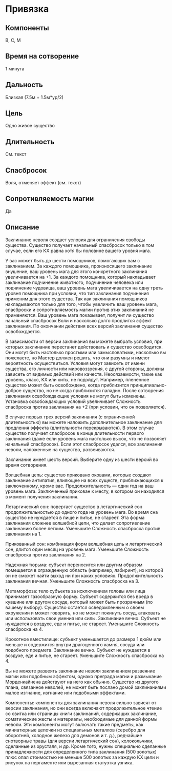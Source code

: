# Привязка

## Компоненты
В, С, М

## Время на сотворение
1 минута

## Дальность
Близкая (7.5м + 1.5м*ур/2)

## Цель
Одно живое существо

## Длительность
См. текст

## Спасбросок
Воля, отменяет эффект (см. текст)

## Сопротивляемость магии
Да

## Описание
Заклинание неволя создает условия для ограничения свободы существа. Существо получает начальный спасбросок только в том случае, если его КХ равна хотя бы половине вашего уровня мага.

У вас может быть до шести помощников, помогающих вам с заклинанием. За каждого помощника, произносящего заклинание внушение, ваш уровень мага для этого конкретного заклинания увеличивается на +1. За каждого помощника, который накладывает заклинание подчинение животного, подчинение человека или подчинение чудовища, ваш уровень мага увеличивается на одну треть уровня помощника при условии, что тип заклинания подчинения применим для этого существа. Так как заклинания помощников накладываются только для того, чтобы увеличить ваш уровень мага, спасброски и сопротивляемость магии против этих заклинаний не применяются. Ваш уровень мага показывает, получит ли существо начальный спасбросок Воли и насколько долго продлится эффект заклинания. По окончании действия всех версий заклинания существо освобождается.

В зависимости от версии заклинания вы можете выбрать условия, при которых заклинание перестанет действовать и существо освободится. Они могут быть настолько простыми или замысловатыми, насколько вы пожелаете, но Мастер должен решить, что они разумны и имеют вероятность осуществиться. Условия могут зависеть от имени существа, его личности или мировоззрения, с другой стороны, должны зависеть от видимых действий или качеств. Неосязаемости, такие как уровень, класс, КХ или хиты, не подойдут. Например, плененное существо может быть освобождено, когда приблизится принципиально-доброе существо, но не когда приблизится паладин. После сотворения заклинания освобождающие условия не могут быть изменены. Установка освобождающих условий увеличивает Сложность спасброска против заклинания на +2 (при условии, что он позволяется).

В случае первых трех версий заклинания (с ограниченной длительностью) вы можете наложить дополнительное заклинание для продления эффекта (длительности перекрываются). В этом случае существо получает спасбросок в конце длительности первого заклинания (даже если уровень мага настолько высок, что не позволяет начальный спасбросок). Если этот спасбросок удался, все заклинания неволи, наложенные на существо, развеиваются.

Заклинание имеет шесть версий. Выберите одну из шести версий во время сотворения.

Волшебная цепь: существо приковано оковами, которые создают заклинание антипатия, влияющее на всех существ, приближающихся к заключенному, кроме вас. Продолжительность — один год на ваш уровень мага. Заключенный прикован к месту, в котором он находился в момент получения заклинания.

Летаргический сон: повергает существо в летаргический сон продолжительностью до одного года на уровень мага. Во время сна существо не нуждается в пище и питье, не стареет. Эта форма заклинания сложнее волшебной цепи, что делает сопротивление заклинанию более легким. Уменьшите Сложность спасброска против заклинания на 1.

Прикованный сон: комбинация форм волшебная цепь и летаргический сон, длится один месяц на уровень мага. Уменьшите Сложность спасброска против заклинания на 2.

Надежная тюрьма: субъект переносится или другим образом помещается в огражденную область (например, лабиринт), из которой он не сможет найти выход ни при каких условиях. Продолжительность заклинания вечная. Уменьшите Сложность спасброска на 3.

Метаморфоза: тело субъекта за исключением головы или лица принимает газообразную форму. Субъект содержится без вреда в кувшине или другом сосуде, который может быть прозрачным (по вашему выбору). Существо остается осведомленным о своем окружении и может говорить, но не может покинуть сосуд, атаковать или использовать свои умения или силы. Заклинание вечно. Субъект не нуждается в воздухе, еде и питье, не стареет. Уменьшите Сложность спасброска на 4.

Крохотное вместилище: субъект уменьшается до размера 1 дюйм или меньше и содержится внутри драгоценного камня, сосуда или подобного предмета. Заклинание вечно. Субъект не нуждается в воздухе, еде и питье, не стареет. Уменьшите Сложность спасброска на 4.

Вы не можете развеять заклинание неволя заклинанием развеяние магии или подобным эффектом, однако преграда магии и размыкание Mорденкайнена действуют на него как обычно. Существо из другого плана, связанное неволей, не может быть послано домой заклинаниями малое изгнание, изгнание или подобными эффектами.

Компоненты: компоненты для заклинания неволя сильно зависят от версии заклинания, но они всегда включают продолжительное чтение со свитка или страницы книги заклинаний, содержащих заклинание, соматические жесты и материалы, необходимые для данной формы неволи. Эти компоненты могут включать такие предметы, как миниатюрные цепочки из специальных металлов (серебро для оборотней, холодное железо для демонов и т. д.), редчайшие снотворные травы (для версии летаргический сон), колокольчики, сделанные из хрусталя, и др. Кроме того, нужны специально сделанные принадлежности для определенного типа заклинания (500 золотых) плюс опал стоимостью не меньше 500 золотых за каждую КХ цели и рисунок на пергаменте или вырезанная статуэтка узника.